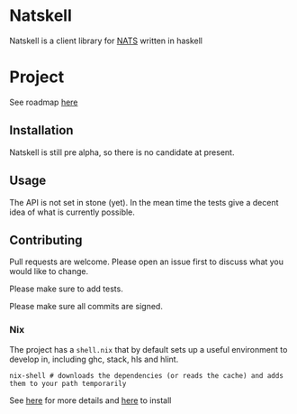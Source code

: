 # Natskell

Natskell is a client library for [NATS](https://docs.nats.io/) written in haskell

# Project

See roadmap [here](https://github.com/users/samisagit/projects/1)

## Installation

Natskell is still pre alpha, so there is no candidate at present.

## Usage

The API is not set in stone (yet). In the mean time the tests give a decent idea of what is currently possible.

## Contributing
Pull requests are welcome. Please open an issue first to discuss what you would like to change.

Please make sure to add tests.

Please make sure all commits are signed.

### Nix
The project has a `shell.nix` that by default sets up a useful environment to develop in, including ghc, stack, hls and hlint.

```
nix-shell # downloads the dependencies (or reads the cache) and adds them to your path temporarily
```

See [here](https://nixos.org/manual/nix/stable/command-ref/nix-shell.html) for more details and [here](https://nixos.org/download.html) to install


